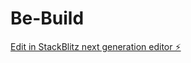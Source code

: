 # Be-Build

[Edit in StackBlitz next generation editor ⚡️](https://stackblitz.com/~/github.com/Aakeshhappy/Be-Build)